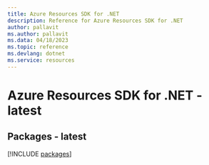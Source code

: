 ```yaml
---
title: Azure Resources SDK for .NET
description: Reference for Azure Resources SDK for .NET
author: pallavit
ms.author: pallavit
ms.data: 04/18/2023
ms.topic: reference
ms.devlang: dotnet
ms.service: resources
---
```

# Azure Resources SDK for .NET - latest
## Packages - latest
[!INCLUDE [packages](resources-index.md)]